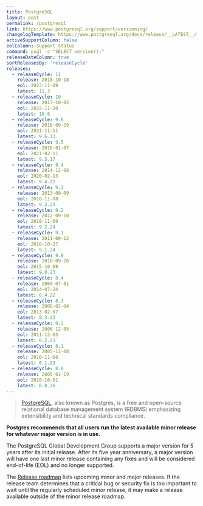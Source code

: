 ```yaml
---
title: PostgreSQL
layout: post
permalink: /postgresql
link: https://www.postgresql.org/support/versioning/
changelogTemplate: https://www.postgresql.org/docs/release/__LATEST__/
activeSupportColumn: false
eolColumn: Support Status
command: psql -c "SELECT version();"
releaseDateColumn: true
sortReleasesBy: 'releaseCycle'
releases:
  - releaseCycle: 11
    release: 2018-10-18
    eol: 2023-11-09
    latest: 11.3
  - releaseCycle: 10
    release: 2017-10-05
    eol: 2022-11-10
    latest: 10.8
  - releaseCycle: 9.6
    release: 2016-09-29
    eol: 2021-11-11
    latest: 9.6.13
  - releaseCycle: 9.5
    release: 2016-01-07
    eol: 2021-02-11
    latest: 9.5.17
  - releaseCycle: 9.4
    release: 2014-12-08
    eol: 2020-02-13
    latest: 9.4.22
  - releaseCycle: 9.3
    release: 2013-09-09
    eol: 2018-11-08
    latest: 9.3.25
  - releaseCycle: 9.2
    release: 2012-09-10
    eol: 2018-11-09
    latest: 9.2.24
  - releaseCycle: 9.1
    release: 2011-09-12
    eol: 2016-10-27
    latest: 9.1.24
  - releaseCycle: 9.0
    release: 2010-09-20
    eol: 2015-10-08
    latest: 9.0.23
  - releaseCycle: 8.4
    release: 2009-07-01
    eol: 2014-07-24
    latest: 8.4.22
  - releaseCycle: 8.3
    release: 2008-02-04
    eol: 2013-02-07
    latest: 8.3.23
  - releaseCycle: 8.2
    release: 2006-12-05
    eol: 2011-12-05
    latest: 8.2.23
  - releaseCycle: 8.1
    release: 2005-11-08
    eol: 2010-11-08
    latest: 8.1.23
  - releaseCycle: 8.0
    release: 2005-01-19
    eol: 2010-10-01
    latest: 8.0.26
---
```


> [PostgreSQL](https://www.postgresql.org/), also known as Postgres, is a free and open-source relational database management system (RDBMS) emphasizing extensibility and technical standards compliance.

**Postgres recommends that all users run the latest available minor release for whatever major version is in use.**

The PostgreSQL Global Development Group supports a major version for 5 years after its initial release. After its five year anniversary, a major version will have one last minor release containing any fixes and will be considered end-of-life (EOL) and no longer supported.

The [Release roadmap](https://www.postgresql.org/developer/roadmap/) lists upcoming minor and major releases. If the release team determines that a critical bug or security fix is too important to wait until the regularly scheduled minor release, it may make a release available outside of the minor release roadmap.
